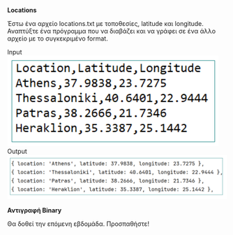 **Locations**  

Έστω ένα αρχείο locations.txt με τοποθεσίες, latitude και longitude. Αναπτύξτε ένα
πρόγραμμα που να διαβάζει και να γράφει σε ένα άλλο αρχείο με το συγκεκριμένο format.

Input
![img.png](img.png)
Output
![img_1.png](img_1.png)

**Αντιγραφή Binary**

Θα δοθεί την επόμενη εβδομάδα. Προσπαθήστε!



